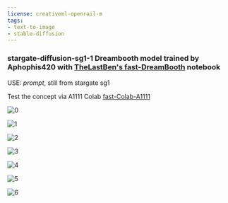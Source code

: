 ```yaml
---
license: creativeml-openrail-m
tags:
- text-to-image
- stable-diffusion
---
```

### stargate-diffusion-sg1-1 Dreambooth model trained by Aphophis420 with [TheLastBen's fast-DreamBooth](https://colab.research.google.com/github/TheLastBen/fast-stable-diffusion/blob/main/fast-DreamBooth.ipynb) notebook


USE: *prompt*, still from stargate sg1

Test the concept via A1111 Colab [fast-Colab-A1111](https://colab.research.google.com/github/TheLastBen/fast-stable-diffusion/blob/main/fast_stable_diffusion_AUTOMATIC1111.ipynb)
  
  
![0](https://huggingface.co/Aphophis420/stargate-diffusion-sg1-1/resolve/main/04738.png)
    
![1](https://huggingface.co/Aphophis420/stargate-diffusion-sg1-1/resolve/main/04745.png)
      
![2](https://huggingface.co/Aphophis420/stargate-diffusion-sg1-1/resolve/main/04787.png)
      
![3](https://huggingface.co/Aphophis420/stargate-diffusion-sg1-1/resolve/main/04797.png)
      
![4](https://huggingface.co/Aphophis420/stargate-diffusion-sg1-1/resolve/main/04808.png)
      
 ![5](https://huggingface.co/Aphophis420/stargate-diffusion-sg1-1/resolve/main/04824.png)
      
 ![6](https://huggingface.co/Aphophis420/stargate-diffusion-sg1-1/resolve/main/04814.png)

      
